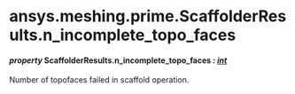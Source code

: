 # ansys.meshing.prime.ScaffolderResults.n_incomplete_topo_faces



#### *property* ScaffolderResults.n_incomplete_topo_faces *: [int](https://docs.python.org/3.11/library/functions.html#int)*

Number of topofaces failed in scaffold operation.

<!-- !! processed by numpydoc !! -->
